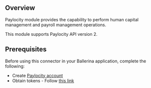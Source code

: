 ## Overview
Paylocity module provides the capability to perform human capital management and payroll management operations.

This module supports Paylocity API version 2.

## Prerequisites
Before using this connector in your Ballerina application, complete the following:
- Create [Paylocity account](https://access.paylocity.com/Register)
- Obtain tokens - Follow [this link](https://www.paylocity.com/our-products/integrations/api-library/)
